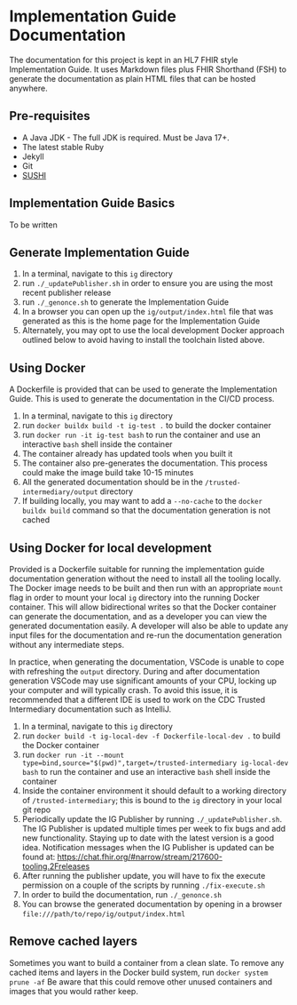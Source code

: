 # Implementation Guide Documentation

The documentation for this project is kept in an HL7 FHIR style Implementation Guide.  It uses Markdown files plus FHIR Shorthand (FSH) to generate the documentation as plain HTML files that can be hosted anywhere.

## Pre-requisites

- A Java JDK - The full JDK is required.  Must be Java 17+.
- The latest stable Ruby
- Jekyll
- Git
- [SUSHI](https://fshschool.org/docs/sushi/installation/)

## Implementation Guide Basics

To be written

## Generate Implementation Guide

1. In a terminal, navigate to this `ig` directory
2. run `./_updatePublisher.sh` in order to ensure you are using the most recent publisher release
3. run `./_genonce.sh` to generate the Implementation Guide
4. In a browser you can open up the `ig/output/index.html` file that was generated as this is the home page for the Implementation Guide
5. Alternately, you may opt to use the local development Docker approach outlined below to avoid having to install the toolchain listed above.

## Using Docker

A Dockerfile is provided that can be used to generate the Implementation Guide.  This is used to generate the documentation in the CI/CD process.

1. In a terminal, navigate to this `ig` directory
2. run `docker buildx build -t ig-test .` to build the docker container
3. run `docker run -it ig-test bash` to run the container and use an interactive `bash` shell inside the container
4. The container already has updated tools when you built it
5. The container also pre-generates the documentation.  This process could make the image build take 10-15 minutes
6. All the generated documentation should be in the `/trusted-intermediary/output` directory
7. If building locally, you may want to add a `--no-cache` to the `docker buildx build` command so that the documentation generation is not cached

## Using Docker for local development

Provided is a Dockerfile suitable for running the implementation guide documentation generation without the need to install all the tooling locally.
The Docker image needs to be built and then run with an appropriate `mount` flag in order to mount your local `ig` directory into the running Docker container.
This will allow bidirectional writes so that the Docker container can generate the documentation, and as a developer you can view the generated documentation easily.
A developer will also be able to update any input files for the documentation and re-run the documentation generation without any intermediate steps.

In practice, when generating the documentation, VSCode is unable to cope with refreshing the `output` directory.  During and after documentation generation
VSCode may use significant amounts of your CPU, locking up your computer and will typically crash.  To avoid this issue, it is recommended that a different
IDE is used to work on the CDC Trusted Intermediary documentation such as IntelliJ.

1. In a terminal, navigate to this `ig` directory
2. run `docker build -t ig-local-dev -f Dockerfile-local-dev .` to build the Docker container
3. run `docker run -it --mount type=bind,source="$(pwd)",target=/trusted-intermediary ig-local-dev bash` to run the container and use an interactive `bash` shell inside the container
4. Inside the container environment it should default to a working directory of `/trusted-intermediary`; this is bound to the `ig` directory in your local git repo
5. Periodically update the IG Publisher by running `./_updatePublisher.sh`.  The IG Publisher is updated multiple times per week to fix bugs and add new functionality.  Staying up to date with the latest version is a good idea. Notification messages when the IG Publisher is updated can be found at: https://chat.fhir.org/#narrow/stream/217600-tooling.2Freleases
6. After running the publisher update, you will have to fix the execute permission on a couple of the scripts by running `./fix-execute.sh`
7. In order to build the documentation, run `./_genonce.sh`
8. You can browse the generated documentation by opening in a browser `file:///path/to/repo/ig/output/index.html`

## Remove cached layers

Sometimes you want to build a container from a clean slate.  To remove any cached items and layers in the Docker build system, run `docker system prune -af`
Be aware that this could remove other unused containers and images that you would rather keep.
